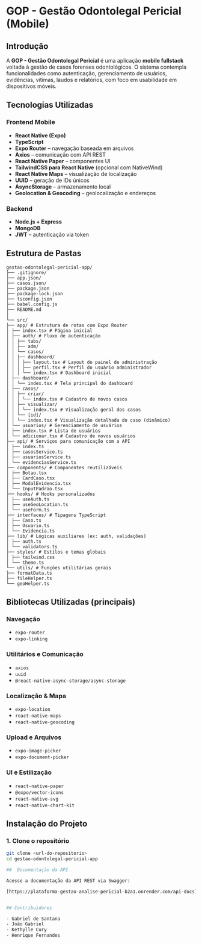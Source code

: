 # GOP - Gestão Odontolegal Pericial (Mobile)

## Introdução  
A **GOP - Gestão Odontolegal Pericial** é uma aplicação **mobile fullstack** voltada à gestão de casos forenses odontológicos. O sistema contempla funcionalidades como autenticação, gerenciamento de usuários, evidências, vítimas, laudos e relatórios, com foco em usabilidade em dispositivos móveis.

## Tecnologias Utilizadas

### Frontend Mobile

- **React Native (Expo)**
- **TypeScript**
- **Expo Router** – navegação baseada em arquivos
- **Axios** – comunicação com API REST
- **React Native Paper** – componentes UI
- **TailwindCSS para React Native** (opcional com NativeWind)
- **React Native Maps** – visualização de localização
- **UUID** – geração de IDs únicos
- **AsyncStorage** – armazenamento local
- **Geolocation & Geocoding** – geolocalização e endereços

### Backend

- **Node.js + Express**
- **MongoDB**
- **JWT** – autenticação via token

## Estrutura de Pastas
```
gestao-odontolegal-pericial-app/
├── .gitignore/
├── app.json/
├── casos.json/
├── package.json
├── package-lock.json
├── tsconfig.json
├── babel.config.js
├── README.md
│
└── src/
├── app/ # Estrutura de rotas com Expo Router
│ ├── index.tsx # Página inicial
│ ├── auth/ # Fluxo de autenticação
│ │ ├── tabs/
│ │ ├── adm/
│ │ └── casos/
│ │ ├── dashboard/
│ │ │ ├── layout.tsx # Layout do painel de administração
│ │ │ ├── perfil.tsx # Perfil do usuário administrador
│ │ │ └── index.tsx # Dashboard inicial
│ ├── dashboard/
│ │ └── index.tsx # Tela principal do dashboard
│ ├── casos/
│ │ ├── criar/
│ │ │ └── index.tsx # Cadastro de novos casos
│ │ ├── visualizar/
│ │ │ └── index.tsx # Visualização geral dos casos
│ │ └── [id]/
│ │ └── index.tsx # Visualização detalhada do caso (dinâmico)
│ └── usuarios/ # Gerenciamento de usuários
│ ├── index.tsx # Lista de usuários
│ └── adicionar.tsx # Cadastro de novos usuários
├── api/ # Serviços para comunicação com a API
│ ├── index.ts
│ ├── casosService.ts
│ ├── usuariosService.ts
│ └── evidenciasService.ts
├── components/ # Componentes reutilizáveis
│ ├── Botao.tsx
│ ├── CardCaso.tsx
│ ├── ModalEvidencia.tsx
│ └── InputPadrao.tsx
├── hooks/ # Hooks personalizados
│ ├── useAuth.ts
│ ├── useGeoLocation.ts
│ └── useForm.ts
├── interfaces/ # Tipagens TypeScript
│ ├── Caso.ts
│ ├── Usuario.ts
│ └── Evidencia.ts
├── lib/ # Lógicas auxiliares (ex: auth, validações)
│ ├── auth.ts
│ └── validators.ts
├── styles/ # Estilos e temas globais
│ ├── tailwind.css
│ └── theme.ts
└── utils/ # Funções utilitárias gerais
├── formatData.ts
├── fileHelper.ts
└── geoHelper.ts
```

## Bibliotecas Utilizadas (principais)

### Navegação
- `expo-router`
- `expo-linking`

### Utilitários e Comunicação
- `axios`
- `uuid`
- `@react-native-async-storage/async-storage`

### Localização & Mapa
- `expo-location`
- `react-native-maps`
- `react-native-geocoding`

### Upload e Arquivos
- `expo-image-picker`
- `expo-document-picker`

### UI e Estilização
- `react-native-paper`
- `@expo/vector-icons`
- `react-native-svg`
- `react-native-chart-kit`

## Instalação do Projeto

### 1. Clone o repositório

```bash
git clone <url-do-repositorio>
cd gestao-odontolegal-pericial-app

##  Documentação da API

Acesse a documentação da API REST via Swagger:

[https://plataforma-gestao-analise-pericial-b2a1.onrender.com/api-docs](https://plataforma-gestao-analise-pericial-b2a1.onrender.com/api-docs)


## Contribuidores

- Gabriel de Santana  
- João Gabriel
- Kethylle Cury  
- Henrique Fernandes  



